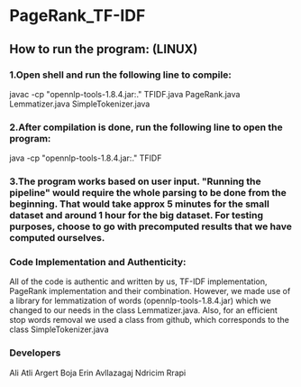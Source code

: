 # PageRank_TF-IDF

## How to run the program: (LINUX)

### 1.Open shell and run the following line to compile:

javac -cp "opennlp-tools-1.8.4.jar:." TFIDF.java PageRank.java Lemmatizer.java SimpleTokenizer.java


	
### 2.After compilation is done, run the following line to open the program:

java -cp "opennlp-tools-1.8.4.jar:." TFIDF


### 3.The program works based on user input. "Running the pipeline" would require the whole parsing to be done from the beginning. That would take approx 5 minutes for the small dataset and around 1 hour for the big dataset. For testing purposes, choose to go with precomputed results that we have computed ourselves.




### Code Implementation and Authenticity:
All of the code is authentic and written by us, TF-IDF implementation, PageRank implementation and their combination. 
However, we made use of  a library for lemmatization of words (opennlp-tools-1.8.4.jar) which we changed to our needs in the class Lemmatizer.java. Also, for an efficient stop words removal we used a class from github, which corresponds to the class SimpleTokenizer.java

### Developers
Ali Atli
Argert Boja
Erin Avllazagaj
Ndricim Rrapi


